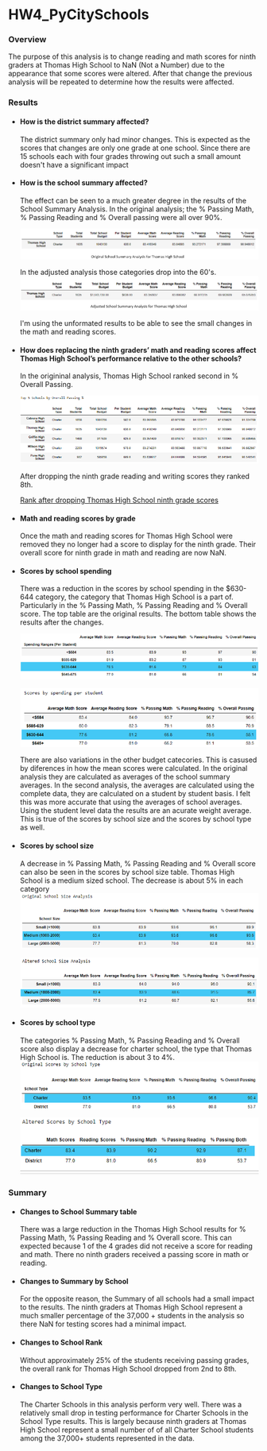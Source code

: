 # HW4_PyCitySchools

### Overview
The purpose of this analysis is to change reading and math scores for ninth graders at Thomas High School to NaN (Not a Number) due to the appearance that some scores were altered.  After that change the previous analysis will be repeated to determine how the results were affected. 

### Results

- #### How is the district summary affected?
    The district summary only had minor changes.  This is expected as the scores that changes are only one grade at one school.  Since there are 15 schools each with four grades throwing out such a small amount doesn't have a significant impact

- #### How is the school summary affected?
    The effect can be seen to a much greater degree in the results of the School Summary Analysis.  In the original analysis; the % Passing Math, % Passing Reading and % Overall passing were all over 90%.
    
    ![](https://github.com/ethiry99/HW4_PyCitySchools/blob/main/Resources/images/original_school_summary%20labeled.png)
    
    In the adjusted analysis those categories drop into the 60's.
     ![](https://github.com/ethiry99/HW4_PyCitySchools/blob/main/Resources/images/adjusted_school_summary%20labeled.png)
     
    I'm using the unformated results to be able to see the small changes in the math and reading scores.

- #### How does replacing the ninth graders’ math and reading scores affect Thomas High School’s performance relative to the other schools?
    In the origininal analysis, Thomas High School ranked second in % Overall Passing.  
    

    ![](https://github.com/ethiry99/HW4_PyCitySchools/blob/main/Resources/images/Original%20top%20schools%20labeled.png)                 
    
    After dropping the ninth grade reading and writing scores they ranked 8th.
    
    [Rank after dropping Thomas High School ninth grade scores](https://github.com/ethiry99/HW4_PyCitySchools/blob/main/Resources/images/Altered%20Top%20Schools%20labeled.png)
    
- #### Math and reading scores by grade
    Once the math and reading scores for Thomas High School were removed they no longer had a score to display for the ninth grade.  Their overall score for ninth grade in math and reading are now NaN.
    

- #### Scores by school spending
    There was a reduction in the scores by school spending in the $630-644 category, the category that Thomas High School is a part of. Particularly in the % Passing Math, % Passing Reading and % Overall score.  The top table are the original results.  The bottom table shows the results after the changes. 
    
    ![](https://github.com/ethiry99/HW4_PyCitySchools/blob/main/Resources/images/original%20score%20by%20budget%20bins.png)

    ![](https://github.com/ethiry99/HW4_PyCitySchools/blob/main/Resources/images/Altered%20score%20by%20budget%20bins.png)
    
    There are also variations in the other budget catecories.  This is casused by diferences in how the mean scores were calculated.  In the original analysis they are calculated as averages of the school summary averages.  In the second analysis, the averages are calculated using the complete data, they are calculated on a student by student basis.  I felt this was more accurate that using the averages of school averages. Using the student level data the results are an acurate weight average.  This is true of the scores by school size and the scores by school type as well.    

- #### Scores by school size
    A decrease in % Passing Math, % Passing Reading and % Overall score can also be seen in the scores by school size table.  Thomas High School is a medium sized school.  The decrease is about 5% in each category   
  ![](https://github.com/ethiry99/HW4_PyCitySchools/blob/main/Resources/images/Original%20schoolsize.png)
  
  ![](https://github.com/ethiry99/HW4_PyCitySchools/blob/main/Resources/images/Altered%20schoolsize.png)
  
- #### Scores by school type
    The categories % Passing Math, % Passing Reading and % Overall score also display a decrease for charter school, the type that Thomas High School is. The reduction is about 3 to 4%.                   
    ![](https://github.com/ethiry99/HW4_PyCitySchools/blob/main/Resources/images/original%20score%20by%20type.png)
    
    ![](https://github.com/ethiry99/HW4_PyCitySchools/blob/main/Resources/images/altered%20score%20by%20type.png)

  
### Summary
- #### Changes to School Summary table
    There was a large reduction in the Thomas High School results for % Passing Math, % Passing Reading and % Overall score.  This can expected because 1 of the 4 grades did not receive a score for reading and math.  There no ninth graders received a passing score in math or reading.

- #### Changes to Summary by School 
    For the opposite reason, the Summary of all schools had a small impact to the results.  The ninth graders at Thomas High School represent a much smaller percentage of the 37,000 + students in the analysis so there NaN for testing scores had a minimal impact.
    
- #### Changes to School Rank
    Without approximately 25% of the students receiving passing grades, the overall rank for Thomas High School dropped from 2nd to 8th.  
 
 - #### Changes to School Type
    The Charter Schools in this analysis perform very well.  There was a relatively small drop in testing performance for Charter Schools in the School Type results. This is largely because ninth graders at Thomas High School represent a small number of of all Charter School students among the 37,000+ students represented in the data. 
    
